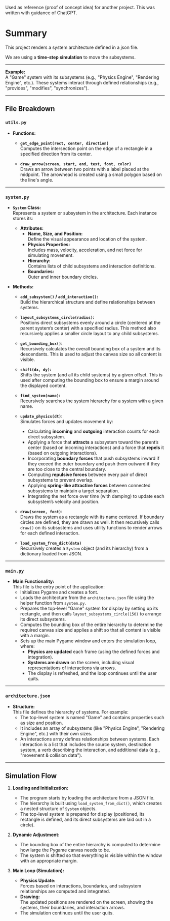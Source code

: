 Used as reference (proof of concept idea) for another project.
This was written with guidance of ChatGPT.
# Summary

This project renders a system architecture defined in a json file.

We are using a **time-step simulation** to move the subsystems.

---

**Example:**  
  A "Game" system with its subsystems (e.g., "Physics Engine", "Rendering Engine", etc.). These systems interact through defined relationships (e.g., "provides", "modifies", "synchronizes").

---

## File Breakdown

### `utils.py`

- **Functions:**
  - **`get_edge_point(rect, center, direction)`**  
    Computes the intersection point on the edge of a rectangle in a specified direction from its center.
    
  - **`draw_arrow(screen, start, end, text, font, color)`**  
    Draws an arrow between two points with a label placed at the midpoint. The arrowhead is created using a small polygon based on the line's angle.

---

### `system.py`

- **`System` Class:**  
  Represents a system or subsystem in the architecture. Each instance stores its:
  - **Attributes:**
    - **Name, Size, and Position:**  
      Define the visual appearance and location of the system.
    - **Physics Properties:**  
      Includes mass, velocity, acceleration, and net force for simulating movement.
    - **Hierarchy:**  
      Contains lists of child subsystems and interaction definitions.
    - **Boundaries:**  
      Outer and inner boundary circles.
  
- **Methods:**
  - **`add_subsystem()` / `add_interaction()`:**  
    Build the hierarchical structure and define relationships between systems.
  
  - **`layout_subsystems_circle(radius)`:**  
    Positions direct subsystems evenly around a circle (centered at the parent system’s center) with a specified radius. This method also recursively applies a smaller circle layout to any child subsystems.
  
  - **`get_bounding_box()`:**  
    Recursively calculates the overall bounding box of a system and its descendants. This is used to adjust the canvas size so all content is visible.
  
  - **`shift(dx, dy)`:**  
    Shifts the system (and all its child systems) by a given offset. This is used after computing the bounding box to ensure a margin around the displayed content.
  
  - **`find_system(name)`:**  
    Recursively searches the system hierarchy for a system with a given name.
  
  - **`update_physics(dt)`:**  
    Simulates forces and updates movement by:
    - Calculating **incoming** and **outgoing** interaction counts for each direct subsystem.
    - Applying a force that **attracts** a subsystem toward the parent’s center (based on incoming interactions) and a force that **repels** it (based on outgoing interactions).
    - Incorporating **boundary forces** that push subsystems inward if they exceed the outer boundary and push them outward if they are too close to the central boundary.
    - Computing **repulsive forces** between every pair of direct subsystems to prevent overlap.
    - Applying **spring-like attractive forces** between connected subsystems to maintain a target separation.
    - Integrating the net force over time (with damping) to update each subsystem’s velocity and position.
  
  - **`draw(screen, font)`:**  
    Draws the system as a rectangle with its name centered. If boundary circles are defined, they are drawn as well. It then recursively calls `draw()` on its subsystems and uses utility functions to render arrows for each defined interaction.

  - **`load_system_from_dict(data)`**  
    Recursively creates a `System` object (and its hierarchy) from a dictionary loaded from JSON.

---

### `main.py`

- **Main Functionality:**  
  This file is the entry point of the application:
  - Initializes Pygame and creates a font.
  - Loads the architecture from the `architecture.json` file using the helper function from `system.py`.
  - Prepares the top-level "Game" system for display by setting up its rectangle, and then calls `layout_subsystems_circle(150)` to arrange its direct subsystems.
  - Computes the bounding box of the entire hierarchy to determine the required canvas size and applies a shift so that all content is visible with a margin.
  - Sets up the main Pygame window and enters the simulation loop, where:
    - **Physics are updated** each frame (using the defined forces and integration).
    - **Systems are drawn** on the screen, including visual representations of interactions via arrows.
    - The display is refreshed, and the loop continues until the user quits.

---

### `architecture.json`

- **Structure:**  
  This file defines the hierarchy of systems. For example:
  - The top-level system is named "Game" and contains properties such as size and position.
  - It includes an array of subsystems (like "Physics Engine", "Rendering Engine", etc.) with their own sizes.
  - An interactions array defines relationships between systems. Each interaction is a list that includes the source system, destination system, a verb describing the interaction, and additional data (e.g., "movement & collision data").

---

## Simulation Flow

1. **Loading and Initialization:**
   - The program starts by loading the architecture from a JSON file.
   - The hierarchy is built using `load_system_from_dict()`, which creates a nested structure of `System` objects.
   - The top-level system is prepared for display (positioned, its rectangle is defined, and its direct subsystems are laid out in a circle).

2. **Dynamic Adjustment:**
   - The bounding box of the entire hierarchy is computed to determine how large the Pygame canvas needs to be.
   - The system is shifted so that everything is visible within the window with an appropriate margin.

3. **Main Loop (Simulation):**
   - **Physics Update:**  
     Forces based on interactions, boundaries, and subsystem relationships are computed and integrated.
   - **Drawing:**  
     The updated positions are rendered on the screen, showing the systems, their boundaries, and interaction arrows.
   - The simulation continues until the user quits.


